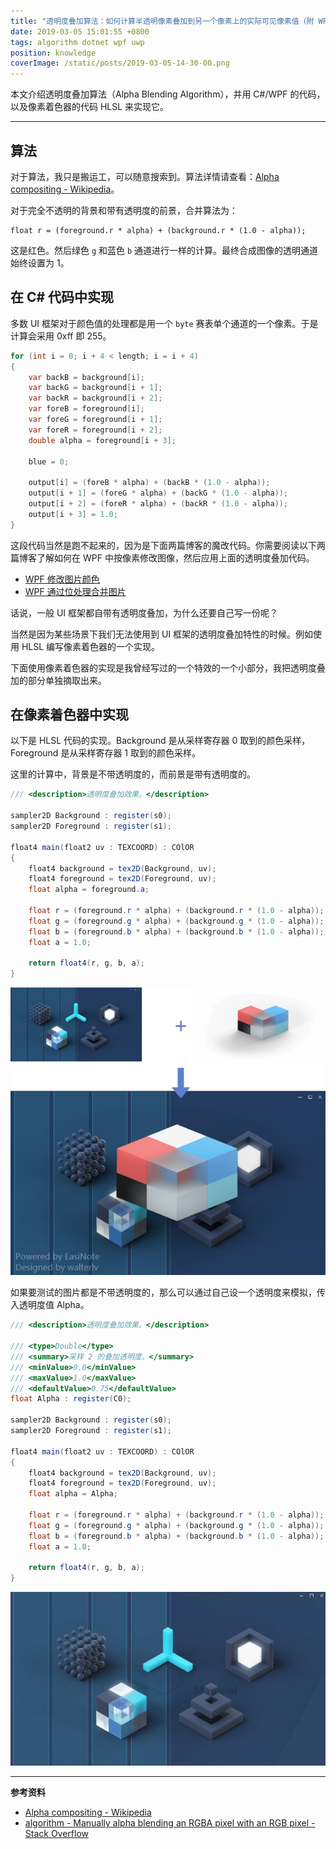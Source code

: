 ```yaml
---
title: "透明度叠加算法：如何计算半透明像素叠加到另一个像素上的实际可见像素值（附 WPF 和 HLSL 的实现）"
date: 2019-03-05 15:01:55 +0800
tags: algorithm dotnet wpf uwp
position: knowledge
coverImage: /static/posts/2019-03-05-14-30-00.png
---
```


本文介绍透明度叠加算法（Alpha Blending Algorithm），并用 C#/WPF 的代码，以及像素着色器的代码 HLSL 来实现它。

---

<div id="toc"></div>

## 算法

对于算法，我只是搬运工，可以随意搜索到。算法详情请查看：[Alpha compositing - Wikipedia](https://en.wikipedia.org/wiki/Alpha_compositing)。

对于完全不透明的背景和带有透明度的前景，合并算法为：

```
float r = (foreground.r * alpha) + (background.r * (1.0 - alpha));
```

这是红色。然后绿色 `g` 和蓝色 `b` 通道进行一样的计算。最终合成图像的透明通道始终设置为 1。

## 在 C# 代码中实现

多数 UI 框架对于颜色值的处理都是用一个 `byte` 赛表单个通道的一个像素。于是计算会采用 0xff 即 255。

```csharp
for (int i = 0; i + 4 < length; i = i + 4)
{
    var backB = background[i];
    var backG = background[i + 1];
    var backR = background[i + 2];
    var foreB = foreground[i];
    var foreG = foreground[i + 1];
    var foreR = foreground[i + 2];
    double alpha = foreground[i + 3];

    blue = 0;

    output[i] = (foreB * alpha) + (backB * (1.0 - alpha));
    output[i + 1] = (foreG * alpha) + (backG * (1.0 - alpha));
    output[i + 2] = (foreR * alpha) + (backR * (1.0 - alpha));
    output[i + 3] = 1.0;
}
```

这段代码当然是跑不起来的，因为是下面两篇博客的魔改代码。你需要阅读以下两篇博客了解如何在 WPF 中按像素修改图像，然后应用上面的透明度叠加代码。

- [WPF 修改图片颜色](https://lindexi.gitee.io/post/WPF-%E4%BF%AE%E6%94%B9%E5%9B%BE%E7%89%87%E9%A2%9C%E8%89%B2.html?nsukey=3TnZtVDUa%2BAnFMJeDMHwZ4cjmTsA4717d6Ze0gKK9BGnAOIN6KFqtb9%2BS67a2fBbYovvCCLci%2FLCroDOBgYN1jPFIlS1r2yxW8qNZV3SWEQntwVj5PXycG0qkrfmXgcibPr8OUsqrNSzzHTjWRam0%2FgjmHiOCIpqccEk3UEcjlNmuv8N9Jn6klOC8GZ%2FeizvB0JAy9o824%2BxM%2Bzf%2BH3Egw%3D%3D)
- [WPF 通过位处理合并图片](https://lindexi.gitee.io/post/WPF-%E9%80%9A%E8%BF%87%E4%BD%8D%E5%A4%84%E7%90%86%E5%90%88%E5%B9%B6%E5%9B%BE%E7%89%87.html?nsukey=ak1Q2mctZhk%2BL1VqK8fq6O05g7K4kQpAlgOWzv8UkoBwH6YHbJMncmmUMCEFCoJH1nuxZuIoTRZ0UB89uHOAzWZxs3MbPH1Lnjyp527FWdN%2FOJaP93QxT0VxIKz5TZYrvLboSjnvEH27Bj9i2WXP556mZBC4WOAlc93mfYOR3aJKBe%2F78uEVBbVMsyWrdGIS8sFxbXebypVQFibs24lzXw%3D%3D)

话说，一般 UI 框架都自带有透明度叠加，为什么还要自己写一份呢？

当然是因为某些场景下我们无法使用到 UI 框架的透明度叠加特性的时候。例如使用 HLSL 编写像素着色器的一个实现。

下面使用像素着色器的实现是我曾经写过的一个特效的一个小部分，我把透明度叠加的部分单独摘取出来。

## 在像素着色器中实现

以下是 HLSL 代码的实现。Background 是从采样寄存器 0 取到的颜色采样，Foreground 是从采样寄存器 1 取到的颜色采样。

这里的计算中，背景是不带透明度的，而前景是带有透明度的。

```csharp
/// <description>透明度叠加效果。</description>

sampler2D Background : register(s0);
sampler2D Foreground : register(s1);

float4 main(float2 uv : TEXCOORD) : COlOR
{
    float4 background = tex2D(Background, uv);
    float4 foreground = tex2D(Foreground, uv);
    float alpha = foreground.a;

    float r = (foreground.r * alpha) + (background.r * (1.0 - alpha));
    float g = (foreground.g * alpha) + (background.g * (1.0 - alpha));
    float b = (foreground.b * alpha) + (background.b * (1.0 - alpha));
    float a = 1.0;
    
    return float4(r, g, b, a);
}
```

![叠加了一个带有透明度的图片](/static/posts/2019-03-05-14-30-00.png)

如果要测试的图片都是不带透明度的，那么可以通过自己设一个透明度来模拟，传入透明度值 Alpha。

```csharp
/// <description>透明度叠加效果。</description>

/// <type>Double</type>
/// <summary>采样 2 的叠加透明度。</summary>
/// <minValue>0.0</minValue>
/// <maxValue>1.0</maxValue>
/// <defaultValue>0.75</defaultValue>
float Alpha : register(C0);

sampler2D Background : register(s0);
sampler2D Foreground : register(s1);

float4 main(float2 uv : TEXCOORD) : COlOR
{
    float4 background = tex2D(Background, uv);
    float4 foreground = tex2D(Foreground, uv);
    float alpha = Alpha;

    float r = (foreground.r * alpha) + (background.r * (1.0 - alpha));
    float g = (foreground.g * alpha) + (background.g * (1.0 - alpha));
    float b = (foreground.b * alpha) + (background.b * (1.0 - alpha));
    float a = 1.0;
    
    return float4(r, g, b, a);
}
```

![为第二张采样设定透明度](/static/posts/2019-03-05-alpha-blending.gif)

---

**参考资料**

- [Alpha compositing - Wikipedia](https://en.wikipedia.org/wiki/Alpha_compositing)
- [algorithm - Manually alpha blending an RGBA pixel with an RGB pixel - Stack Overflow](https://stackoverflow.com/a/9014763/6233938)

